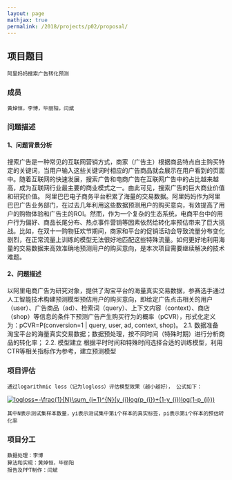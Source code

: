 ```yaml
---
layout: page
mathjax: true
permalink: /2018/projects/p02/proposal/
---
```


## 项目题目
	阿里妈妈搜索广告转化预测
### 成员
	黄焯恒，李博，毕丽阳，闫斌
### 问题描述

#### 1、问题背景分析
   搜索广告是一种常见的互联网营销方式，商家（广告主）根据商品特点自主购买特定的关键词，当用户输入这些关键词时相应的广告商品就会展示在用户看到的页面中。随着互联网的快速发展，搜索广告和电商广告在互联网广告中的占比越来越高，成为互联网行业最主要的商业模式之一。由此可见，搜索广告的巨大商业价值和研究价值。
   阿里巴巴电子商务平台积累了海量的交易数据。阿里妈妈作为阿里巴巴广告业务部门，在过去几年利用这些数据预测用户的购买意向，有效提高了用户的购物体验和广告主的ROI。然而，作为一个复杂的生态系统，电商平台中的用户行为偏好、商品长尾分布、热点事件营销等因素依然给转化率预估带来了巨大挑战。比如，在双十一购物狂欢节期间，商家和平台的促销活动会导致流量分布变化剧烈，在正常流量上训练的模型无法很好地匹配这些特殊流量。如何更好地利用海量的交易数据来高效准确地预测用户的购买意向，是本次项目需要继续解决的技术难题。
#### 2、问题描述
   以阿里电商广告为研究对象，提供了淘宝平台的海量真实交易数据，参赛选手通过人工智能技术构建预测模型预估用户的购买意向，即给定广告点击相关的用户（user）、广告商品（ad）、检索词（query）、上下文内容（context）、商店（shop）等信息的条件下预测广告产生购买行为的概率（pCVR），形式化定义为：pCVR=P(conversion=1 | query, user, ad, context, shop)。
2.1. 数据准备
	淘宝平台的海量真实交易数据；数据预处理，按不同时间（特殊时期）进行分析商品的转化率；
2.2. 模型建立
	根据平时时间和特殊时间选择合适的训练模型，利用CTR等相关指标作为参考，建立预测模型
### 项目评估
	通过logarithmic loss（记为logloss）评估模型效果（越小越好）， 公式如下：
<a href="https://www.codecogs.com/eqnedit.php?latex=logloss=-\frac{1}{N}\sum_{i=1}^{N}(y_{i}log(p_{i})&plus;(1-y_{i})log(1-p_{i}))" target="_blank"><img src="https://latex.codecogs.com/gif.latex?logloss=-\frac{1}{N}\sum_{i=1}^{N}(y_{i}log(p_{i})&plus;(1-y_{i})log(1-p_{i}))" title="logloss=-\frac{1}{N}\sum_{i=1}^{N}(y_{i}log(p_{i})+(1-y_{i})log(1-p_{i}))" /></a>
	
	其中N表示测试集样本数量，yi表示测试集中第i个样本的真实标签，pi表示第i个样本的预估转化率
### 项目分工
	数据处理：李博
	算法和实现：黄焯恒，毕丽阳
	报告及PPT制作：闫斌
